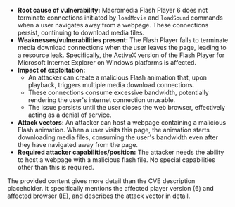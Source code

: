 - **Root cause of vulnerability:** Macromedia Flash Player 6 does not terminate connections initiated by `loadMovie` and `loadSound` commands when a user navigates away from a webpage. These connections persist, continuing to download media files.
- **Weaknesses/vulnerabilities present:** The Flash Player fails to terminate media download connections when the user leaves the page, leading to a resource leak. Specifically, the ActiveX version of the Flash Player for Microsoft Internet Explorer on Windows platforms is affected.
- **Impact of exploitation:**
    - An attacker can create a malicious Flash animation that, upon playback, triggers multiple media download connections.
    - These connections consume excessive bandwidth, potentially rendering the user's internet connection unusable.
    - The issue persists until the user closes the web browser, effectively acting as a denial of service.
- **Attack vectors:** An attacker can host a webpage containing a malicious Flash animation. When a user visits this page, the animation starts downloading media files, consuming the user's bandwidth even after they have navigated away from the page.
- **Required attacker capabilities/position:** The attacker needs the ability to host a webpage with a malicious flash file. No special capabilities other than this is required.

The provided content gives more detail than the CVE description placeholder. It specifically mentions the affected player version (6) and affected browser (IE), and describes the attack vector in detail.